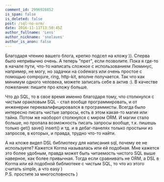 ```yaml
---
comment_id: 2996926852
is_spam: false
is_deleted: false
post: /sql-no-orm/
date: 2016-11-11T13:50:45Z
author_fullname: 'Lens'
author_nickname: 'snelaves'
author_is_anon: false
---
```


<p>Благодаря чтению вашего блога, крепко подсел на кложу )). Сперва было непривычно очень. А теперь "прет", если позволите. Пока я где-то в начале пути, что-то написать сложное с использованием Люминус, например, не могу, но задачки на codewars или очень простое с помощью compojure, ring, http-kit, вполне получается. Так что как минимум одного человека, можете записать себе в актив :). В качестве пожелания: пишите про кложу больше.</p><p>Что до SQL, то в свое время именно благодаря тому, что столкнулся с чистым оракловым SQL - стал вообще программировать, и от инженерии переквалифицировался в программисты. Всегда было интересно писать чистые запросы, есть в этом какая-то магия или тайна. Потом же наоборот столкнулся с миром ORM. И магии стало больше, но пропала возможность писать запросы вообще, т.к. пишешь только get() save() insert() и тд. и в дебаг-панелях только простыни из запросов, в которых, и правда, трудно что-то найти.</p><p>А на кложе видел DSL библиотеку для написания sql, почему ее не используете? Кажется Korma называлась или ей подобная. Мне кажется это более удобным, правда может быть читаемость чистого SQL выше наверное, как более привычная. Тогда если сравнивать не ORM, а DSL в Korma или ей подобной библиотеке с чистым SQL, то что из этого считать simple, а что easy )<br>P.S. простите за многословность )</p>
